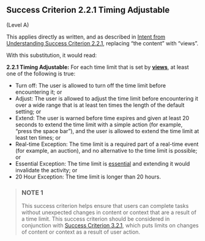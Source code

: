 ## Success Criterion 2.2.1 Timing Adjustable

(Level A)

This applies directly as written, and as described in [Intent from Understanding Success Criterion 2.2.1](https://www.w3.org/WAI/WCAG22/Understanding/timing-adjustable#intent), replacing “the content” with “views”.

With this substitution, it would read:

**2.2.1 Timing Adjustable:** For each time limit that is set by **[views](https://www.w3.org/TR/wcag-3.0/#dfn-views)**, at least one of the following is true:

- Turn off: The user is allowed to turn off the time limit before encountering it; or
- Adjust: The user is allowed to adjust the time limit before encountering it over a wide range that is at least ten times the length of the default setting; or
- Extend: The user is warned before time expires and given at least 20 seconds to extend the time limit with a simple action (for example, “press the space bar”), and the user is allowed to extend the time limit at least ten times; or
- Real-time Exception: The time limit is a required part of a real-time event (for example, an auction), and no alternative to the time limit is possible; or
- Essential Exception: The time limit is [essential](https://www.w3.org/TR/WCAG22/#dfn-essential) and extending it would invalidate the activity; or
- 20 Hour Exception: The time limit is longer than 20 hours.

> ### NOTE 1
> This success criterion helps ensure that users can complete tasks without unexpected changes in content or context that are a result of a time limit. This success criterion should be considered in conjunction with [Success Criterion 3.2.1](https://www.w3.org/TR/WCAG22/#on-focus), which puts limits on changes of content or context as a result of user action.

